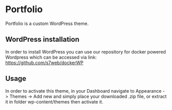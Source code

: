 # Portfolio 

Portfolio is a custom WordPress theme.

## WordPress installation

In order to install WordPress you can use our repository for docker powered Wordpress which can be accessed via link:
https://github.com/s7web/dockerWP

## Usage

In order to activate this theme, in your Dashboard navigate to Appearance -> Themes -> Add new and simply place your
downloaded .zip file, or extract it in folder wp-content/themes then activate it. 